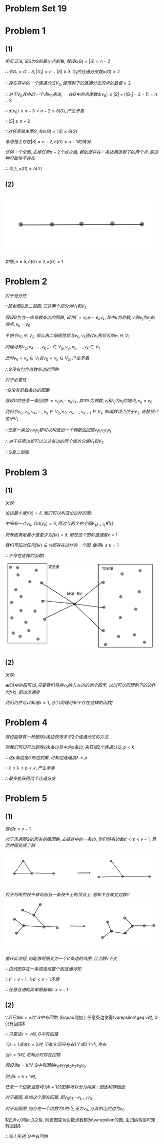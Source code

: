 # Problem Set 19

# Problem 1

## (1)


$用反证法, 设S为G的最小点割集, 假设\kappa(G)=|S|<n-2$

$\therefore 令G_1=G-S, |G_1|=n-|S|\geq 3, G_1的连通分支数p(G)\geq 2$

$\therefore 存在其中的一个连通分支V_0, 使得剩下的连通分支的点的数目\geq 2$

$\therefore 对于V_0其中的一个点v_0来说,$
$\quad 在G中的点度数d(v_0)\leq|S|+(|G_1|-2-1)=n-3$

$\therefore d(v_0)\leq n-3<n-2\leq \delta(G), 产生矛盾$

$\therefore |S|\geq n-2$

$\because 对任意简单图G, 有\kappa(G)=|S|\leq \delta(G)$

$考虑是否存在|S|=n-2, \delta(G)=n-1的情况:$

$任何一个全图, 去掉任意n-2个点之后,$
$都依然存在一条边相连剩下的两个点, 即这种可能性不存在$

$\therefore 综上, \kappa(G)=\delta(G)$


## (2)

![](./image/2020-12-22-21-06-16.png)

$如图, n=5, \delta(G)=2, \kappa(G)=1$


# Problem 2

$对于充分性:$

$\because 简单图G是二部图, 记这两个部分为V_1和V_2$

$假设G包含一条奇数条边的回路,$
$设为\Gamma=v_0e_1\cdots e_kv_k, 其中k为奇数, v_i和v_j为e_j的端点,v_k=v_0$

$不妨令v_0\in V_2, 那么由二部图性质与v_0,v_1通过e_1相邻可知v_1\in V_1$

$同理可知v_2,v_4,\cdots ,v_{k-1}\in V_2, v_3, v_5,\cdots ,v_k\in V_1$

$此时v_0=v_k\in V_1且v_0=v_k\in V_2, 产生矛盾$

$\therefore G没有包含奇数条边的回路$

$对于必要性:$

$\because G没有奇数条边的回路$

$假设G的任意一条回路\Gamma=v_0e_1\cdots e_kv_k,$
$其中k为偶数, v_i和v_j为e_j的端点,v_k=v_0$

$我们令v_0, v_2,v_4,\cdots ,v_{k}\in V_2, v_3, v_5,\cdots ,v_{k-1}\in V_1,$
$即偶数顶点位于V_2, 奇数顶点位于V_1$

$\because 任意一条边v_ie_jv_j都可以构造出一个偶数边回路v_ie_iv_je_jv_i$

$\therefore 对于任意边都可以让这条边的两个端点分属V_1和V_2$

$\therefore G是二部图$


# Problem 3

## (1)

$反驳:$

$设该最小度f(k)=\delta, 我们可以构造出这样的图:$

$中间有一点v_0, 且d(v_0)=\delta, 两边与两个完全图K_{(\delta+1)}相连$

$则改图满足最小度至少为f(k)=\delta, 但是这个图的连通度\kappa=1$

$我们可知对任何f(k)\in \mathbb{N}都存在这样的一个图, 使得k\leq \kappa = 1$

$\therefore 不存在这样的函数f$

![](./image/2020-12-27-15-52-34.png)

## (2)

$反驳:$

$由(1)中的图可知, 只要我们将点v_0纳入左边的完全图里,$
$这时可以同理剩下的边作为f(k), 即边连通度$

$我们仍然可以知道\kappa=1, 与(1)同理可知不存在这样的函数f$


# Problem 4

$假设能够有一种删除k条边获得多于2个连通分支的方法$

$则我们可知可以删除这k条边其中的p条边, 来获得2个连通分支, p<k$

$\therefore 这p条边是G的边割集, 可知边连通度\lambda \leq p$

$\therefore k\leq \lambda\leq p<k, 产生矛盾$

$\therefore 最多能获得两个连通分支$


# Problem 5

## (1)

$假设\varepsilon<v-1$

$对于连通图G的所有初级回路, 去掉其中的一条边,$
$则仍然有边数\varepsilon'<\varepsilon<v-1, 且此时图变成了树$

![](./image/2020-12-27-16-55-33.png)

$对于将树的枝干移动到另一条枝干上的顶点上, 易知不会改变边数\varepsilon'$

![](./image/2020-12-27-16-59-36.png)

$循环此过程, 则能够将图变为一个\varepsilon'条边的线图, 且点数v不变$

$\therefore 由线图存在一条路径将整个图连通可知$

$\therefore \varepsilon'=v-1, 与\varepsilon'<v-1矛盾$

$\therefore 任意连通的简单图都有\varepsilon\geq v-1$

## (2)

$\because 若已知\varepsilon=v时, G中有回路,$
$\quad则加上任意条边使得\varepsilon\geq v时, G仍有回路$

$\therefore 只需证\varepsilon=v时, G中有回路$

$当\varepsilon=1或者\varepsilon=2时, 不能实现只有有1个或2个点, 舍去$

$当\varepsilon=3时, 易知此时存在回路$

$假设当\varepsilon=k时, G中有回路v_0e_1v_1e_2v_2e_3v_0$

$则当\varepsilon=k+1时,$

$任意一个边数点数均为k+1的图都可以分为两类: 圈图和非圈图$

$对于圈图, 易知这个图有回路, 即v_0e_1\cdots e_{k+1}v_0$

$对于非圈图, 则存在一个度数为1的点, 设为v_0, 与其相连的边为e_0$

$去点v_0和e_0之后, 则该图变为边数点数都为\varepsilon的图, 由归纳假设可知有回路$

$\therefore 综上所述, G中有回路$